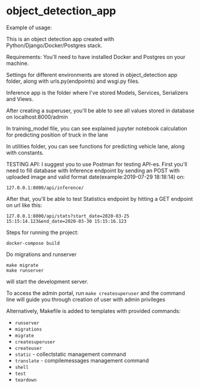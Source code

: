 # object_detection_app



Example of usage:

This is an object detection app created with Python/Django/Docker/Postgres stack. 

Requirements:
You'll need to have installed Docker and Postgres on your machine.

Settings for different environments are stored in object_detection app folder, along with urls.py(endpoints) and wsgi.py files.

Inference app is the folder where I've stored Models, Services, Serializers and Views.

After creating a superuser, you'll be able to see all values stored in database on localhost:8000/admin

In training_model file, you can see explained jupyter notebook calculation for predicting position of truck in the lane

In utilities folder, you can see functions for predicting vehicle lane, along with constants.


TESTING API:
I suggest you to use Postman for testing API-es. First you'll need to fill database with Inference endpoint by sending an
POST with uploaded image and valid format date(example:2019-07-29 18:18:14) on:
 
```
127.0.0.1:8000/api/inference/
```


After that, you'll be able to test Statistics endpoint by hitting a GET endpoint on url like this: 


```
127.0.0.1:8000/api/stats?start_date=2020-03-25 15:15:14.123&end_date=2020-03-30 15:15:16.123
```


Steps for running the project:

```
docker-compose build
```
 

Do migrations and runserver
```
make migrate
make runserver
```
will start the development server. 

To access the admin portal, run `make createsuperuser` and the command line will guide you through creation of user with admin privileges

Alternatively, Makefile is added to templates with provided commands:
* `runserver`
* `migrations`
* `migrate`
* `createsuperuser`
* `createuser`
* `static` - collectstatic management command
* `translate` - compilemessages management command
* `shell`
* `test`
* `teardown`
